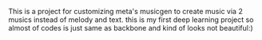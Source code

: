 This is a project for customizing meta's musicgen to create music via 2 musics instead of melody and text.
this is my first deep learning project so almost of codes is just same as backbone and kind of looks not beautiful:)
